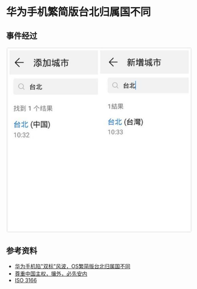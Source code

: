 # 华为手机繁简版台北归属国不同
## 事件经过
![](./images/1.jpg)
## 参考资料
- [华为手机陷"双标"风波，OS繁简版台北归属国不同](https://www.eet-china.com/news/201908131708.html)
- [尊重中国主权，攘外，必先安内](https://zhuanlan.zhihu.com/p/78227380)
- [ISO 3166](https://www.iso.org/obp/ui/#iso:code:3166:TW)
